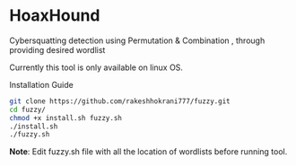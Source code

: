 # HoaxHound
Cybersquatting detection using Permutation & Combination , through providing desired wordlist


Currently this tool is only available on linux OS.


Installation Guide

```sh
git clone https://github.com/rakeshhokrani777/fuzzy.git
cd fuzzy/
chmod +x install.sh fuzzy.sh
./install.sh
./fuzzy.sh
```

**Note**: Edit fuzzy.sh file with all the location of wordlists before running tool.
